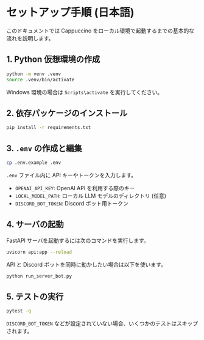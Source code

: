 # セットアップ手順 (日本語)

このドキュメントでは Cappuccino をローカル環境で起動するまでの基本的な流れを説明します。

## 1. Python 仮想環境の作成

```bash
python -m venv .venv
source .venv/bin/activate
```

Windows 環境の場合は `Scripts\activate` を実行してください。

## 2. 依存パッケージのインストール

```bash
pip install -r requirements.txt
```

## 3. `.env` の作成と編集

```bash
cp .env.example .env
```

`.env` ファイル内に API キーやトークンを入力します。

- `OPENAI_API_KEY`: OpenAI API を利用する際のキー
- `LOCAL_MODEL_PATH`: ローカル LLM モデルのディレクトリ (任意)
- `DISCORD_BOT_TOKEN`: Discord ボット用トークン

## 4. サーバの起動

FastAPI サーバを起動するには次のコマンドを実行します。

```bash
uvicorn api:app --reload
```

API と Discord ボットを同時に動かしたい場合は以下を使います。

```bash
python run_server_bot.py
```

## 5. テストの実行

```bash
pytest -q
```

`DISCORD_BOT_TOKEN` などが設定されていない場合、いくつかのテストはスキップされます。
